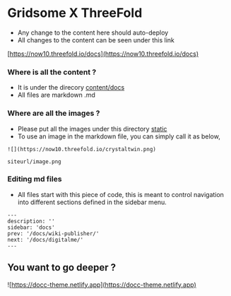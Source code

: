 # Gridsome X ThreeFold

- Any change to the content here should auto-deploy
- All changes to the content can be seen under this link

[https://now10.threefold.io/docs](https://now10.threefold.io/docs)

### Where is all the content ?

- It is under the direcory [content/docs](content/docs)
- All files are markdown .md

### Where are all the images ?

- Please put all the images under this directory [static](static)
- To use an image in the markdown file, you can simply call it as below,
```
![](https://now10.threefold.io/crystaltwin.png)

siteurl/image.png
```
### Editing md files

- All files start with this piece of code, this is meant to control navigation into different sections defined in the sidebar menu.
```
---
description: ''
sidebar: 'docs'
prev: '/docs/wiki-publisher/'
next: '/docs/digitalme/'
---
```
## You want to go deeper ?

![https://docc-theme.netlify.app](https://docc-theme.netlify.app)





